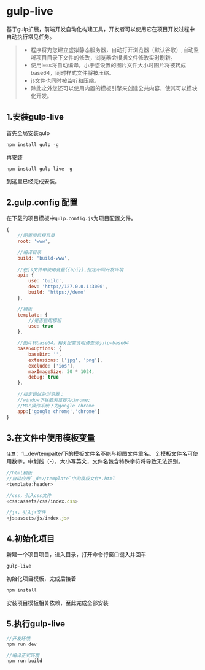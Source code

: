 # gulp-live

基于gulp扩展，前端开发自动化构建工具，开发者可以使用它在项目开发过程中自动执行常见任务。
> * 程序将为您建立虚拟静态服务器，自动打开浏览器（默认谷歌）,自动监听项目目录下文件的修改，浏览器会根据文件修改实时刷新。
> * 使用less将自动编译，小于您设置的图片文件大小时图片将被转成base64，同时样式文件将被压缩。
> * js文件也同时被监听和压缩。
> * 除此之外您还可以使用内置的模板引擎来创建公共内容，使其可以模块化开发。

## 1.安装gulp-live
首先全局安装gulp
```js
npm install gulp -g
```
再安装
```js
npm install gulp-live -g
```
到这里已经完成安装。
## 2.gulp.config 配置
在下载的项目模板中`gulp.config.js`为项目配置文件。
```js
{
    //配置项目根目录
    root: 'www',

    //编译目录
    build: 'build-www',	
	
    //在js文件中使用变量{{api}},指定不同开发环境
    api: {
        use: 'build',
        dev: 'http://127.0.0.1:3000',
        build: 'https://demo'
    },

    //模板
    template: {
        //是否启用模板
        use: true
    },

    //图片转base64，相关配置说明请查阅gulp-base64
    base64Options: {
        baseDir: '',
        extensions: ['jpg', 'png'],
        exclude: ['ios'],
        maxImageSize: 30 * 1024,
        debug: true
    },
    
    //指定调试的浏览器；
    //window下谷歌浏览器为chrome;
    //Mac操作系统下为google chrome
    app:['google chrome','chrome']
}
```
## 3.在文件中使用模板变量
`注意：`
1._dev/tempalte/下的模板文件名不能与视图文件重名。
2.模板文件名可使用数字，中划线（-），大小写英文，文件名包含特殊字符将导致无法识别。
```js
//html模板
//自动应用`_dev/template`中的模板文件*.html
<template:header>

//css，引入css文件
<css:assets/css/index.css>

//js，引入js文件
<js:assets/js/index.js>   
```
## 4.初始化项目
新建一个项目项目，进入目录，打开命令行窗口键入并回车
```js
gulp-live
```
初始化项目模板，完成后接着
```js
npm install
```
安装项目模板相关依赖，至此完成全部安装
## 5.执行gulp-live
```js
//开发环境
npm run dev

//编译正式环境
npm run build
```

